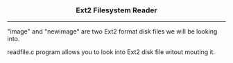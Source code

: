 <center><h3>Ext2 Filesystem Reader</h3></center>
<hr />

"image" and "newimage" are two Ext2 format disk files we will be looking into.

readfile.c program allows you to look into Ext2 disk file witout mouting it. 

